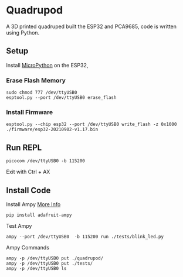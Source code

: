 # Quadrupod
A 3D printed quadruped built the ESP32 and PCA9685, code is written using Python. 

## Setup
Install [MicroPython](https://docs.micropython.org/en/latest/esp32/tutorial/intro.html) on the ESP32,

### Erase Flash Memory
```shell
sudo chmod 777 /dev/ttyUSB0
esptool.py --port /dev/ttyUSB0 erase_flash
```

### Install Firmware
```shell
esptool.py --chip esp32 --port /dev/ttyUSB0 write_flash -z 0x1000 ./firmware/esp32-20210902-v1.17.bin
```

## Run REPL
```shell
picocom /dev/ttyUSB0 -b 115200
```
Exit with Ctrl + AX

## Install Code

Install Ampy [More Info](https://core-electronics.com.au/tutorials/copy-files-to-micropython.html)

```shell
pip install adafruit-ampy
```

Test Ampy

```shell
ampy --port /dev/ttyUSB0  -b 115200 run ./tests/blink_led.py
```

Ampy Commands

```shell
ampy -p /dev/ttyUSB0 put ./quadrupod/
ampy -p /dev/ttyUSB0 put ./tests/
ampy -p /dev/ttyUSB0 ls 
```
